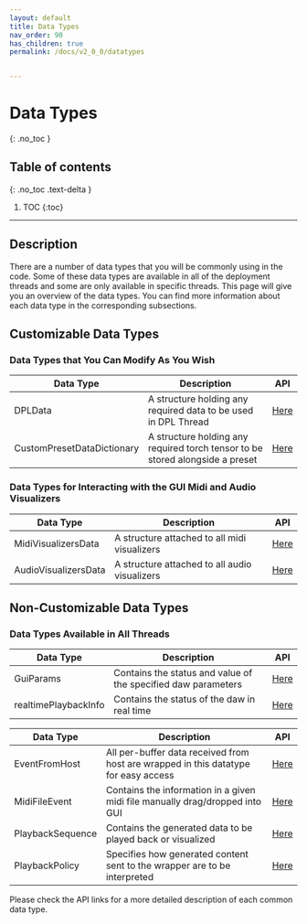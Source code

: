 ```yaml
---
layout: default
title: Data Types 
nav_order: 90
has_children: true
permalink: /docs/v2_0_0/datatypes


---
```


# Data Types
{: .no_toc }

## Table of contents
{: .no_toc .text-delta }

1. TOC
{:toc}

---


## Description

There are a number of data types that you will be commonly using in the code. Some of these data types are available in 
all of the deployment threads and some are only available in specific threads. This page will give you an overview of
the data types. You can find more information about each data type in the corresponding subsections.

## Customizable Data Types
### Data Types that You Can Modify As You Wish

| Data Type | Description                                                                       | API                                                                       |
|-----------|-----------------------------------------------------------------------------------|---------------------------------------------------------------------------|
| DPLData   | A structure holding any required data to be used in DPL Thread                    | [Here]({{site.baseurl}}/docs/v2_0_0/datatypes/DPLData)                    |
| CustomPresetDataDictionary   | A structure holding any required torch tensor to be stored alongside a preset | [Here]({{site.baseurl}}/docs/v2_0_0/datatypes/CustomPresetDataDictionary) |

### Data Types for Interacting with the GUI Midi and Audio Visualizers

| Data Type | Description                                  | API                                             |
|-----------|----------------------------------------------|-------------------------------------------------|
|MidiVisualizersData| A structure attached to all midi visualizers | [Here]({{site.baseurl}}/docs/v2_0_0/datatypes/MidiVisualizersData)                      |
|AudioVisualizersData| A structure attached to all audio visualizers | [Here]({{site.baseurl}}/docs/v2_0_0/datatypes/AudioVisualizersData)                      |

## Non-Customizable Data Types
### Data Types Available in All Threads

| Data Type           | Description                                                                               | API                                          |
|---------------------|--------------------------------------------------------------------------------------------|----------------------------------------------|
| GuiParams           | Contains the status and value of the specified daw parameters                              | [Here]({{site.baseurl}}/docs/v2_0_0/datatypes/GuiParams) |
| realtimePlaybackInfo| Contains the status of the daw in real time                                                | [Here]({{site.baseurl}}/docs/v2_0_0/datatypes/RealtimePlaybackInfo)                     |


| Data Type           | Description                                                                                | API                                             |
|---------------------|--------------------------------------------------------------------------------------------|-------------------------------------------------|
| EventFromHost       | All per-buffer data received from host are wrapped in this datatype for easy access         | [Here]({{site.baseurl}}/docs/v2_0_0/datatypes/EventFromHost) |
| MidiFileEvent       | Contains the information in a given midi file manually drag/dropped into GUI               | [Here]({{site.baseurl}}/docs/v2_0_0/datatypes/MidiFileEvent)                        |
| PlaybackSequence    | Contains the generated data to be played back or visualized                                | [Here]({{site.baseurl}}/docs/v2_0_0/datatypes/PlaybackSequence)                        |
| PlaybackPolicy      | Specifies how generated content sent to the wrapper are to be interpreted                  | [Here]({{site.baseurl}}/docs/v2_0_0/datatypes/PlaybackPolicy)                        |

Please check the API links for a more detailed description of each common data type.

